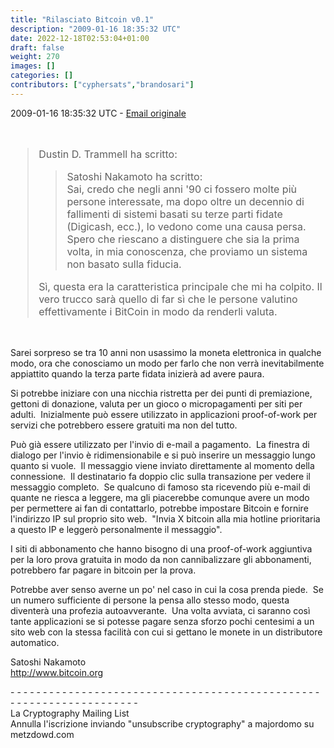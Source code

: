 ```yaml
---
title: "Rilasciato Bitcoin v0.1"
description: "2009-01-16 18:35:32 UTC"
date: 2022-12-18T02:53:04+01:00
draft: false
weight: 270
images: []
categories: []
contributors: ["cyphersats","brandosari"]
---
```


2009-01-16 18:35:32 UTC - [Email originale](https://www.metzdowd.com/pipermail/cryptography/2009-January/015014.html)

<br>
<blockquote style="font-size:16px">
    Dustin D. Trammell ha scritto:
    <blockquote style="font-size:16px">
        Satoshi Nakamoto ha scritto:<br>
        Sai, credo che negli anni '90 ci fossero molte più persone interessate,
        ma dopo oltre un decennio di fallimenti di sistemi basati su terze parti fidate
        (Digicash, ecc.), lo vedono come una causa persa. Spero che riescano a distinguere
        che sia la prima volta, in mia conoscenza, che proviamo un sistema non basato sulla fiducia.
    </blockquote>
    Sì, questa era la caratteristica principale che mi ha colpito. Il vero trucco
    sarà quello di far sì che le persone valutino effettivamente i BitCoin in modo da renderli
    valuta.
</blockquote>
<br>

Sarei sorpreso se tra 10 anni non usassimo la moneta elettronica in qualche modo, ora che conosciamo un modo per farlo
che non verrà inevitabilmente appiattito quando la terza parte fidata inizierà ad avere paura.

Si potrebbe iniziare con una nicchia ristretta per dei punti di premiazione, gettoni di donazione, valuta per un gioco o micropagamenti per siti per adulti. &nbsp;Inizialmente può essere utilizzato in applicazioni proof-of-work per servizi che potrebbero essere gratuiti ma non del tutto.

Può già essere utilizzato per l'invio di e-mail a pagamento. &nbsp;La finestra di dialogo per l'invio è ridimensionabile e si può inserire un messaggio lungo quanto si vuole. &nbsp;Il messaggio viene inviato direttamente al momento della connessione. &nbsp;Il destinatario fa doppio clic sulla transazione per vedere il messaggio completo. &nbsp;Se qualcuno di famoso sta ricevendo più e-mail di quante ne riesca a leggere, ma gli piacerebbe comunque avere un modo per permettere ai fan di contattarlo, potrebbe impostare Bitcoin e fornire l'indirizzo IP sul proprio sito web. &nbsp;"Invia X bitcoin alla mia hotline prioritaria a questo IP e leggerò personalmente il messaggio".

I siti di abbonamento che hanno bisogno di una proof-of-work aggiuntiva per la loro prova gratuita in modo da non cannibalizzare gli abbonamenti, potrebbero far pagare in bitcoin per la prova.

Potrebbe aver senso averne un po' nel caso in cui la cosa prenda piede. &nbsp;Se un numero sufficiente di persone la pensa allo stesso modo, questa diventerà una profezia autoavverante. &nbsp;Una volta avviata, ci saranno così tante applicazioni se si potesse pagare senza sforzo pochi centesimi a un sito web con la stessa facilità con cui si gettano le monete in un distributore automatico.

Satoshi Nakamoto<br>
<http://www.bitcoin.org>

\- \- \- \- \- \- \- \- \- \- \- \- \- \- \- \- \- \- \- \- \- \- \- \- \- \- \- \- \- \- \- \- \- \- \- \- \- \- \- \- \- \- \- \- \- \- \- \- \- \- \- \- \- \- \- \- \- \- \- \- \- \- \- \- \- \- \- \-<br>
La Cryptography Mailing List<br>
Annulla l'iscrizione inviando "unsubscribe cryptography" a majordomo su metzdowd.com